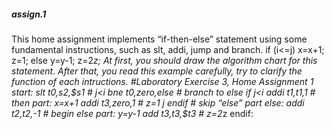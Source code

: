 ##### assign.1
  This home assignment implements “if-then-else” statement using some 
  fundamental instructions, such as slt, addi, jump and branch.
    if (i<=j)
      x=x+1;
      z=1;
    else
      y=y-1;
      z=2*z;
  At first, you should draw the algorithm chart for this statement. After that, you 
  read this example carefully, try to clarify the function of each intructions.
  #Laboratory Exercise 3, Home Assignment 1
  start:
  	slt $t0,$s2,$s1 # j<i
  	bne $t0,$zero,else # branch to else if j<i
  	addi $t1,$t1,1 # then part: x=x+1
  	addi $t3,$zero,1 # z=1
  	j endif # skip “else” part
  else: 	addi $t2,$t2,-1 # begin else part: y=y-1
  	add $t3,$t3,$t3 # z=2*z
  endif:
